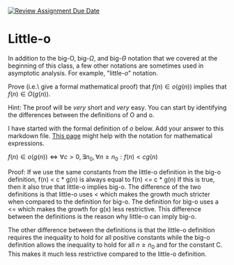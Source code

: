 [![Review Assignment Due Date](https://classroom.github.com/assets/deadline-readme-button-24ddc0f5d75046c5622901739e7c5dd533143b0c8e959d652212380cedb1ea36.svg)](https://classroom.github.com/a/wM4-KOzy)
# Little-o

In addition to the big-O, big-$\Omega$, and big-$\Theta$ notation that
we covered at the beginning of this class, a few other notations are sometimes
used in asymptotic analysis.  For example, "little-$o$" notation.

Prove (i.e.\ give a formal mathematical proof) that $f(n)\in o(g(n))$ implies
that $f(n)\in O(g(n))$.

Hint: The proof will be *very* short and *very* easy. You can start by
identifying the differences between the definitions of O and o.

I have started with the formal definition of $o$ below. Add your answer to this
markdown file. [This
page](https://docs.github.com/en/get-started/writing-on-github/working-with-advanced-formatting/writing-mathematical-expressions)
might help with the notation for mathematical expressions.

$f(n)\in o(g(n)) \iff \forall c>0, \exists n_0, \forall n\ge n_0: f(n) < c g(n)$


Proof:
If we use the same constants from the little-o definition in the big-o definition,
f(n) < c * g(n) is always equal to f(n) <= c * g(n)
If this is true, then it also true that little-o implies big-o.
The difference of the two definitions is that little-o uses < which makes the growth much stricter when
compared to the definition for big-o. The definition for big-o uses a <= which makes the growth for g(x)
less restrictive. This difference between the definitions is the reason why little-o can imply big-o.

The other difference between the definitions is that the little-o definition requires the inequality to hold
for all positive constants while the big-o definition allows the inequality to hold for all $n \geq n_{0}$ and for the constant C. This makes it much less restrictive compared to the little-o definition.
